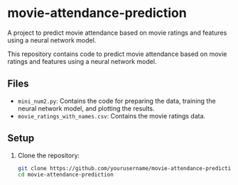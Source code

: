 # movie-attendance-prediction
A project to predict movie attendance based on movie ratings and features using a neural network model.


This repository contains code to predict movie attendance based on movie ratings and features using a neural network model.

## Files

- `mini_num2.py`: Contains the code for preparing the data, training the neural network model, and plotting the results.
- `movie_ratings_with_names.csv`: Contains the movie ratings data.

## Setup

1. Clone the repository:
   ```bash
   git clone https://github.com/yourusername/movie-attendance-prediction.git
   cd movie-attendance-prediction
